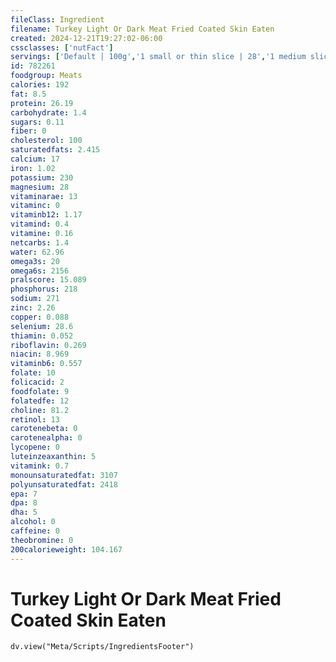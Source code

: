 ```yaml
---
fileClass: Ingredient
filename: Turkey Light Or Dark Meat Fried Coated Skin Eaten
created: 2024-12-21T19:27:02-06:00
cssclasses: ['nutFact']
servings: ['Default | 100g','1 small or thin slice | 28','1 medium slice | 57','1 large or thick slice | 85','1 cup, diced, cooked | 135','1 oz, boneless, cooked | 28']
id: 782261
foodgroup: Meats
calories: 192
fat: 8.5
protein: 26.19
carbohydrate: 1.4
sugars: 0.11
fiber: 0
cholesterol: 100
saturatedfats: 2.415
calcium: 17
iron: 1.02
potassium: 230
magnesium: 28
vitaminarae: 13
vitaminc: 0
vitaminb12: 1.17
vitamind: 0.4
vitamine: 0.16
netcarbs: 1.4
water: 62.96
omega3s: 20
omega6s: 2156
pralscore: 15.089
phosphorus: 218
sodium: 271
zinc: 2.26
copper: 0.088
selenium: 28.6
thiamin: 0.052
riboflavin: 0.269
niacin: 8.969
vitaminb6: 0.557
folate: 10
folicacid: 2
foodfolate: 9
folatedfe: 12
choline: 81.2
retinol: 13
carotenebeta: 0
carotenealpha: 0
lycopene: 0
luteinzeaxanthin: 5
vitamink: 0.7
monounsaturatedfat: 3107
polyunsaturatedfat: 2418
epa: 7
dpa: 8
dha: 5
alcohol: 0
caffeine: 0
theobromine: 0
200calorieweight: 104.167
---
```


# Turkey Light Or Dark Meat Fried Coated Skin Eaten

```dataviewjs
dv.view("Meta/Scripts/IngredientsFooter")
```